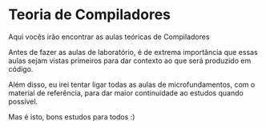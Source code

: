 # Teoria de Compiladores

Aqui vocês irão encontrar as aulas teóricas de Compiladores

Antes de fazer as aulas de laboratório, é de extrema importância que essas aulas sejam vistas primeiros
para dar contexto ao que será produzido em código.

Além disso, eu irei tentar ligar todas as aulas de microfundamentos, com o material de referência, para dar maior continuidade
ao estudos quando possível.

Mas é isto, bons estudos para todos :)
